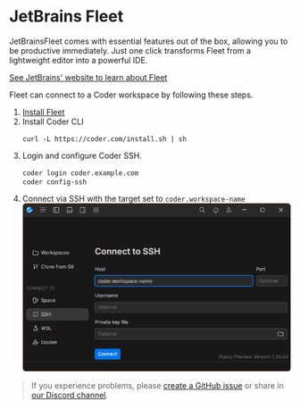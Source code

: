 # JetBrains Fleet

JetBrainsFleet comes with essential features out of the box, allowing you to be productive immediately. Just one click transforms Fleet from a lightweight editor into a powerful IDE.

[See JetBrains' website to learn about Fleet](https://www.jetbrains.com/fleet/)

Fleet can connect to a Coder workspace by following these steps.

1. [Install Fleet](https://www.jetbrains.com/fleet/download)
2. Install Coder CLI
   ```shell
   curl -L https://coder.com/install.sh | sh
   ``` 
3. Login and configure Coder SSH.
   ```shell
   coder login coder.example.com
   coder config-ssh
   ```
4. Connect via SSH with the target set to `coder.workspace-name`
   ![Fleet Connect to Coder](../images/fleet/ssh-connect-to-coder.png)

> If you experience problems, please
> [create a GitHub issue](https://github.com/coder/coder/issues) or share in
> [our Discord channel](https://discord.gg/coder).
